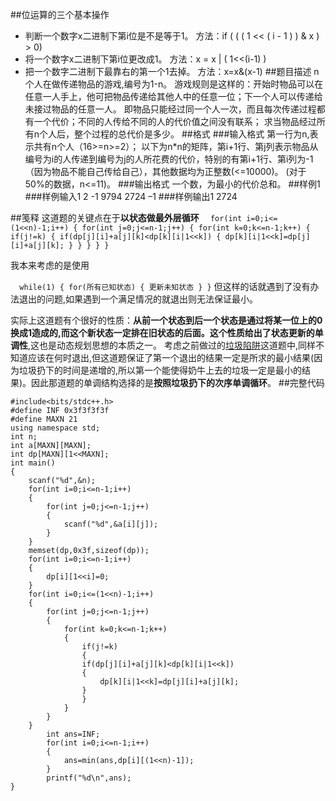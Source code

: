 ##位运算的三个基本操作
* 判断一个数字x二进制下第i位是不是等于1。
方法：if ( ( ( 1 << ( i - 1 ) ) & x ) > 0)
* 将一个数字x二进制下第i位更改成1。
方法：x = x | ( 1<<(i-1) )
* 把一个数字二进制下最靠右的第一个1去掉。
方法：x=x&(x-1)
##题目描述
n个人在做传递物品的游戏,编号为1-n。
游戏规则是这样的：开始时物品可以在任意一人手上，他可把物品传递给其他人中的任意一位；下一个人可以传递给未接过物品的任意一人。
即物品只能经过同一个人一次，而且每次传递过程都有一个代价；不同的人传给不同的人的代价值之间没有联系；
求当物品经过所有n个人后，整个过程的总代价是多少。
##格式
###输入格式
第一行为n,表示共有n个人（16>=n>=2）；
以下为n*n的矩阵，第i+1行、第j列表示物品从编号为i的人传递到编号为j的人所花费的代价，特别的有第i+1行、第i列为-1（因为物品不能自己传给自己），其他数据均为正整数(<=10000)。
(对于50%的数据，n<=11)。
###输出格式
一个数，为最小的代价总和。
##样例1
###样例输入1
2
-1 9794
2724 –1
###样例输出1
2724

##笺释
这道题的关键点在于**以状态做最外层循环**
`   for(int i=0;i<=(1<<n)-1;i++)
    {
        for(int j=0;j<=n-1;j++)
        {
            for(int k=0;k<=n-1;k++)
            {
                if(j!=k)
                {
                if(dp[j][i]+a[j][k]<dp[k][i|1<<k])
                {
                    dp[k][i|1<<k]=dp[j][i]+a[j][k];
                }
                }
            }
        }
    }
`

我本来考虑的是使用

`	while(1)
{
    for(所有已知状态)
    {
        更新未知状态
    }
}
`
但这样的话就遇到了没有办法退出的问题,如果遇到一个满足情况的就退出则无法保证最小。

实际上这道题有个很好的性质：**从前一个状态到后一个状态是通过将某一位上的0换成1造成的,而这个新状态一定排在旧状态的后面。**这个性质给出了**状态更新的单调性**,这也是动态规划思想的本质之一。
考虑之前做过的[垃圾陷阱](https://www.luogu.org/problemnew/show/P1156)这道题中,同样不知道应该在何时退出,但这道题保证了第一个退出的结果一定是所求的最小结果(因为垃圾扔下的时间是递增的,所以第一个能使得奶牛上去的垃圾一定是最小的结果)。因此那道题的单调结构选择的是**按照垃圾扔下的次序单调循环**。
##完整代码
```
#include<bits/stdc++.h>
#define INF 0x3f3f3f3f
#define MAXN 21
using namespace std;
int n;
int a[MAXN][MAXN];
int dp[MAXN][1<<MAXN];
int main()
{
    scanf("%d",&n);
    for(int i=0;i<=n-1;i++)
    {
        for(int j=0;j<=n-1;j++)
        {
            scanf("%d",&a[i][j]);
        }
    }
    memset(dp,0x3f,sizeof(dp));
    for(int i=0;i<=n-1;i++)
    {
        dp[i][1<<i]=0;
    }
    for(int i=0;i<=(1<<n)-1;i++)
    {
        for(int j=0;j<=n-1;j++)
        {
            for(int k=0;k<=n-1;k++)
            {
                if(j!=k)
                {
                if(dp[j][i]+a[j][k]<dp[k][i|1<<k])
                {
                    dp[k][i|1<<k]=dp[j][i]+a[j][k];
                }
                }
            }
        }
    }
        int ans=INF;
        for(int i=0;i<=n-1;i++)
        {
            ans=min(ans,dp[i][(1<<n)-1]);
        }
        printf("%d\n",ans);
}
```
